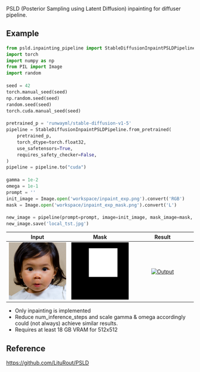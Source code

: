 PSLD (Posterior Sampling using Latent Diffusion) inpainting for diffuser pipeline.


## Example

``` python
from psld.inpainting_pipeline import StableDiffusionInpaintPSLDPipeline
import torch
import numpy as np
from PIL import Image
import random

seed = 42
torch.manual_seed(seed)
np.random.seed(seed)
random.seed(seed)
torch.cuda.manual_seed(seed)

pretrained_p = 'runwayml/stable-diffusion-v1-5'
pipeline = StableDiffusionInpaintPSLDPipeline.from_pretrained(
    pretrained_p,
    torch_dtype=torch.float32,
    use_safetensors=True,
    requires_safety_checker=False,
)
pipeline = pipeline.to("cuda")

gamma = 1e-2
omega = 1e-1
prompt = ''
init_image = Image.open('workspace/inpaint_exp.png').convert('RGB')
mask = Image.open('workspace/inpaint_exp_mask.png').convert('L')

new_image = pipeline(prompt=prompt, image=init_image, mask_image=mask, enable_psld=True, gamma=gamma, omega=omega).images[0]
new_image.save('local_tst.jpg')
```

<table>
  <thead>
    <tr>
      <th align="center" width="33%">Input</th>
      <th align="center" width="33%">Mask</th>
      <th align="center" width="33%">Result</th>
    </tr>
  </thead>
  <tbody>
    <tr>
      <td align="center" >
        <a href="workspace/inpaint_exp.png">
          <img alt="Input" src="workspace/inpaint_exp.png" />
        </a>
      </td>
      <td align="center">
        <a href="workspace/inpaint_exp_mask.png">
          <img alt="Mask" src="workspace/inpaint_exp_mask.png" />
        </a>
      </td>
      <td align="center" >
        <a href="https://github.com/dmMaze/psld_diffusers/assets/51270320/7db67b00-cf80-4a1e-ad2a-2328f8886768">
          <img alt="Output" src="https://github.com/dmMaze/psld_diffusers/assets/51270320/7db67b00-cf80-4a1e-ad2a-2328f8886768" />
        </a>
      </td>
    </tr>
  </tbody>
</table>

* Only inpainting is implemented
* Reduce num_inference_steps and scale gamma & omega accordingly could (not always) achieve similar results.
* Requires at least 18 GB VRAM for 512x512

## Reference
https://github.com/LituRout/PSLD
